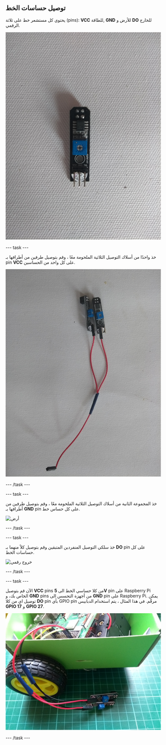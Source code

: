 ## توصيل حساسات الخط

يحتوي كل مستشعر خط على ثلاثة (pins): **VCC** للطاقة, **GND** للأرض و **DO** للخارج الرقمي.

![حساس الخط](images/sensor.jpg)

--- task ---

خذ واحدًا من أسلاك التوصيل الثلاثية الملحومة معًا ، وقم بتوصيل طرفين من أطرافها بـ pin **VCC** على كل واحد من الحساسين.

![طاقة](images/power.jpg)

--- /task ---

--- task ---

خذ المجموعة الثانية من أسلاك التوصيل الثلاثية الملحومة معًا ، وقم بتوصيل طرفين من أطرافها بـ **GND** pin على كل حساس خط.

![أرض](images/ground.jpg)

--- /task ---

--- task ---

خذ سلكي التوصيل المنفردين المتبقين وقم بتوصيل كلاً منهما بـ **DO** pin على كل حساسات الخط.

![خروج رقمي](images/digital_out.jpg)

--- /task ---

--- task ---

الآن قم بتوصيل **VCC** pins من كلا حساسي الخط الى **5V** pin على Raspberry Pi الخاص بك، و **GND** pins من أجهزة التحسس الى **GND** pin على Raspberry Pi. يمكن توصيل اي من كلا **DO** pin بأي GPIO pin مرقّم. في هذا المثال ، يتم استخدام الدبابيس **GPIO 17** و **GPIO 27**.

![متصل](images/connected.jpg)

--- /task ---